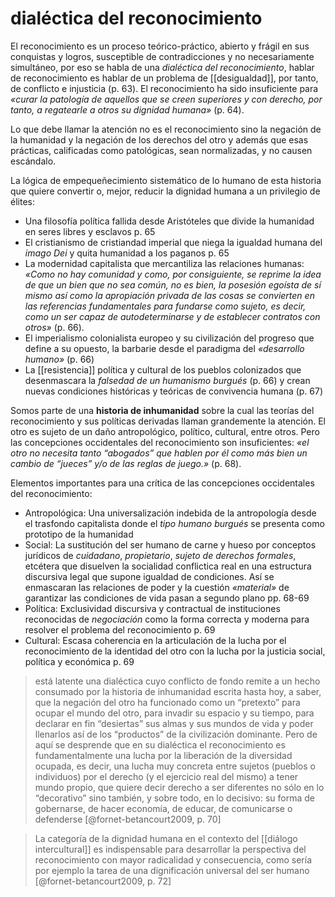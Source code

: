 # dialéctica del reconocimiento
El reconocimiento es un proceso teórico-práctico, abierto y frágil en sus conquistas y logros, susceptible de contradicciones y no necesariamente simultáneo, por eso se habla de una *dialéctica del reconocimiento*, hablar de reconocimiento es hablar de un problema de [[desigualdad]], por tanto, de conflicto e injusticia (p. 63). El reconocimiento ha sido insuficiente para *«curar la patología de aquellos que se creen superiores y con derecho, por tanto, a regatearle a otros su dignidad humana»* (p. 64).

Lo que debe llamar la atención no es el reconocimiento sino la negación de la humanidad y la negación de los derechos del otro y además que esas prácticas, calificadas como patológicas, sean normalizadas, y no causen escándalo.

La lógica de empequeñecimiento sistemático de lo humano de esta historia que quiere convertir o, mejor, reducir la dignidad humana a un privilegio de élites:

- Una filosofía política fallida desde Aristóteles que divide la humanidad en seres libres y esclavos p. 65
- El cristianismo de cristiandad imperial que niega la igualdad humana del *imago Dei* y quita humanidad a los paganos p. 65
- La modernidad capitalista que mercantiliza las relaciones humanas: *«Como no hay comunidad y como, por consiguiente, se reprime la idea de que un bien que no sea común, no es bien, la posesión egoísta de sí mismo así como la apropiación privada de las cosas se convierten en las referencias fundamentales para fundarse como sujeto, es decir, como un ser capaz de autodeterminarse y de establecer contratos con otros»* (p. 66).
- El imperialismo colonialista europeo y su civilización del progreso que define a su opuesto, la barbarie desde el paradigma del *«desarrollo humano»* (p. 66)
- La [[resistencia]] política y cultural de los pueblos colonizados que desenmascara la *falsedad de un humanismo burgués* (p. 66) y crean nuevas condiciones históricas y teóricas de convivencia humana (p. 67)

Somos parte de una **historia de inhumanidad** sobre la cual las teorías del reconocimiento y sus políticas derivadas llaman grandemente la atención. El otro es sujeto de un daño antropológico, político, cultural, entre otros. Pero las concepciones occidentales del reconocimiento son insuficientes: *«el otro no necesita tanto “abogados” que hablen por él como más bien un cambio de “jueces” y/o de las reglas de juego.»* (p. 68).

Elementos importantes para una crítica de las concepciones occidentales del reconocimiento:

- Antropológica: Una universalización indebida de la antropología desde el trasfondo capitalista donde el *tipo humano burgués* se presenta como prototipo de la humanidad
- Social: La sustitución del ser humano de carne y hueso por conceptos jurídicos de *cuidadano*, *propietario*, *sujeto de derechos formales*, etcétera que disuelven la socialidad conflictica real en una estructura discursiva legal que supone igualdad de condiciones. Así se enmascaran las relaciones de poder y la cuestión *«material»* de garantizar las condiciones de vida pasan a segundo plano pp. 68-69
- Política: Exclusividad discursiva y contractual de instituciones reconocidas de *negociación* como la forma correcta y moderna para resolver el problema del reconocimiento p. 69
- Cultural: Escasa coherencia en la articulación de la lucha por el reconocimiento de la identidad del otro con la lucha por la justicia social, política y económica p. 69

>está latente una dialéctica cuyo conflicto de fondo remite a un hecho consumado por la historia de inhumanidad escrita hasta hoy, a saber, que la negación del otro ha funcionado como un “pretexto” para ocupar el mundo del otro, para invadir su espacio y su tiempo, para declarar en fin “desiertas” sus almas y sus mundos de vida y poder llenarlos así de los “productos” de la civilización dominante. Pero de aquí se desprende que en su dialéctica el reconocimiento es fundamentalmente una lucha por la liberación de la diversidad ocupada, es decir, una lucha muy concreta entre sujetos (pueblos o individuos) por el derecho (y el ejercicio real del mismo) a tener mundo propio, que quiere decir derecho a ser diferentes no sólo en lo “decorativo” sino también, y sobre todo, en lo decisivo: su forma de gobernarse, de hacer economía, de educar, de comunicarse o defenderse [@fornet-betancourt2009, p. 70]

>La categoría de la dignidad humana en el contexto del [[diálogo intercultural]] es indispensable para desarrollar la perspectiva del reconocimiento con mayor radicalidad y consecuencia, como sería por ejemplo la tarea de una dignificación universal del ser humano [@fornet-betancourt2009, p. 72]
